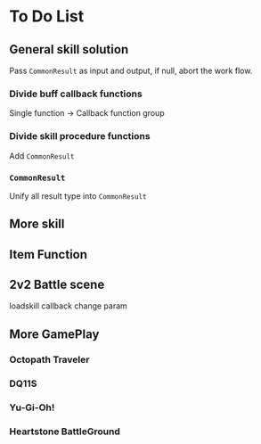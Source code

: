# To Do List

## General skill solution

Pass `CommonResult` as input and output, if null, abort the work flow.

### Divide buff callback functions

Single function -> Callback function group

### Divide skill procedure functions

Add `CommonResult`

### `CommonResult`

Unify all result type into `CommonResult`

## More skill

## Item Function

## 2v2 Battle scene

loadskill callback change param

## More GamePlay

### Octopath Traveler

### DQ11S

### Yu-Gi-Oh!

### Heartstone BattleGround